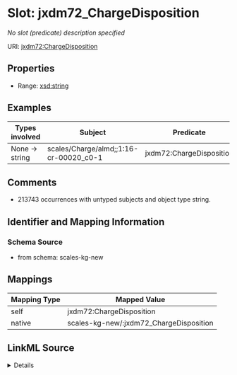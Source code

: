 

# Slot: jxdm72_ChargeDisposition


_No slot (predicate) description specified_





URI: [jxdm72:ChargeDisposition](http://release.niem.gov/niem/domains/jxdm/7.2/#ChargeDisposition)



<!-- no inheritance hierarchy -->








## Properties

* Range: [xsd:string](http://www.w3.org/2001/XMLSchema#string)






## Examples

| Types involved | Subject | Predicate | Object |
| --- | --- | --- | --- |
| None → string | scales/Charge/almd;;1:16-cr-00020_c0-1 | jxdm72:ChargeDisposition | None |


## Comments

* 213743 occurrences with untyped subjects and object type string.

## Identifier and Mapping Information







### Schema Source


* from schema: scales-kg-new




## Mappings

| Mapping Type | Mapped Value |
| ---  | ---  |
| self | jxdm72:ChargeDisposition |
| native | scales-kg-new/:jxdm72_ChargeDisposition |




## LinkML Source

<details>

```yaml
name: jxdm72_ChargeDisposition
description: No slot (predicate) description specified
comments:
- 213743 occurrences with untyped subjects and object type string.
examples:
- description: None → string
  object:
    example_object: None
    example_object_type: string
    example_predicate: jxdm72:ChargeDisposition
    example_subject: scales/Charge/almd;;1:16-cr-00020_c0-1
    example_subject_type: None
from_schema: scales-kg-new
rank: 1000
slot_uri: jxdm72:ChargeDisposition
alias: jxdm72_ChargeDisposition
range: string

```
</details>